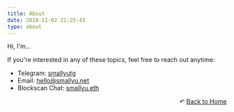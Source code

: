 ```yaml
---
title: About
date: 2018-11-02 21:25:43
type: about
---
```


Hi, I'm...

If you're interested in any of these topics, feel free to reach out anytime:

- Telegram: [smallyutg](https://t.me/smallyutg)  
- Email: [hello@smallyu.net](mailto:hello@smallyu.net)
- Blockscan Chat: [smallyu.eth](https://etherscan.io/address/0x21672B819Cb881778A413e916003458Ea6503674)

<div style="text-align: right;">
  ↶ <a href="/">Back to Home</a>
</div>